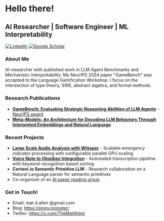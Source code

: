 # Hello there!

## AI Researcher | Software Engineer | ML Interpretability
[![LinkedIn](https://img.shields.io/badge/LinkedIn-Connect-blue?style=flat-square&logo=linkedin)](https://www.linkedin.com/in/mat-allen-2bbb251b1/)
[![Google Scholar](https://img.shields.io/badge/Google%20Scholar-Profile-blue?style=flat-square&logo=google-scholar)](https://scholar.google.com/citations?hl=en&user=k0UGdtsAAAAJ)

### About Me
AI researcher with published work in LLM Agent Benchmarks and Mechanistic Interpretability. My NeurIPS 2024 paper "GameBench" was accepted to the Language Gamification Workshop. I focus on the intersection of type theory, SWE, abstract algebra, and formal methods.

### Research Publications
- **[GameBench: Evaluating Strategic Reasoning Abilities of LLM Agents](https://arxiv.org/abs/2406.06613)** - [NeurIPS award](https://neurips.cc/virtual/2024/106557)
- **[Meta-Models: An Architecture for Decoding LLM Behaviors Through Interpreted Embeddings and Natural Language](https://arxiv.org/abs/2410.02472)**

### Recent Projects
- **[Large Scale Audio Analysis with Whisper](https://github.com/doomdagadiggiedahdah/copterSpotWhisper)** - Scalable emergency indicator processing with configurable parallel GPU scaling
- **[Voice Note to Obsidian Integration](https://github.com/doomdagadiggiedahdah/fleetingNotes)** - Automated transcription pipeline with keyword-recognition based sorting
- **Cortext.io Semantic Primitive LLM** - Research collaboration on a Natural Language parser for semantic primitives
- Co-organizer of an [AI paper reading group](https://noisebridgeai.xyz/)

### Get in Touch!
- Email: mat d allen @gmail.com
- Blog: https://enjoy.monster/
- Twitter: https://x.com/TheMatAllen/

